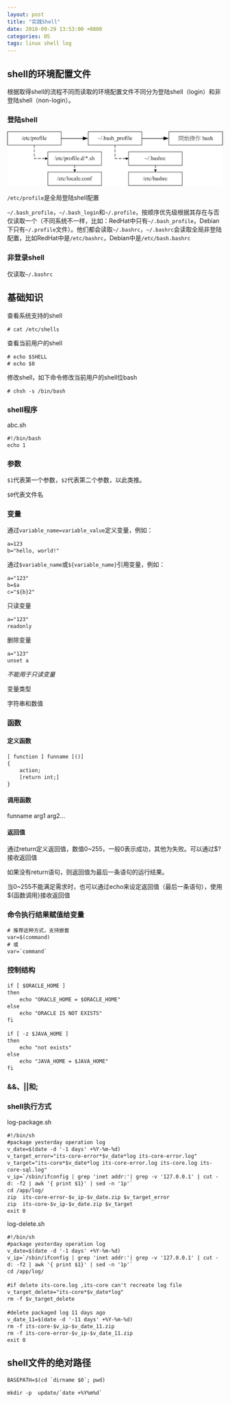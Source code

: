 ```yaml
---
layout: post
title: "实践Shell"
date: 2018-09-29 13:53:00 +0800
categories: OS
tags: linux shell log
---
```


## shell的环境配置文件

根据取得shell的流程不同而读取的环境配置文件不同分为登陆shell（login）和非登陆shell（non-login）。

### 登陆shell

![login-shell](/images/login-shell.gif)

`/etc/profile`是全局登陆shell配置

`~/.bash_profile`，`~/.bash_login`和`~/.profile`，按顺序优先级根据其存在与否仅读取一个（不同系统不一样，比如：RedHat中只有`~/.bash_profile`，Debian下只有`~/.profile`文件）。他们都会读取`~/.bashrc`，`~/.bashrc`会读取全局非登陆配置，比如RedHat中是`/etc/bashrc`，Debian中是`/etc/bash.bashrc`

### 非登录shell

仅读取`~/.bashrc`

## 基础知识

查看系统支持的shell

```shell
# cat /etc/shells
```

查看当前用户的shell

```shell
# echo $SHELL
# echo $0
```

修改shell，如下命令修改当前用户的shell位bash

```shell
# chsh -s /bin/bash
```



### shell程序

abc.sh
```shell
#!/bin/bash
echo 1
```

### 参数
`$1`代表第一个参数，`$2`代表第二个参数，以此类推。

`$0`代表文件名

### 变量
通过`variable_name=variable_value`定义变量，例如：
```shell
a=123
b="hello, world!"
```
通过`$variable_name`或`${variable_name}`引用变量，例如：
```shell
a="123"
b=$a
c="${b}2"
```

只读变量

```shell
a="123"
readonly
```

删除变量

```shell
a="123"
unset a
```

*不能用于只读变量*

变量类型

字符串和数值

### 函数

#### 定义函数

```
[ function ] funname [()]
{
    action;
    [return int;]
}
```

#### 调用函数

funname arg1 arg2...

#### 返回值

通过return定义返回值，数值0~255，一般0表示成功，其他为失败。可以通过$?接收返回值

如果没有return语句，则返回值为最后一条语句的运行结果。

当0~255不能满足需求时，也可以通过echo来设定返回值（最后一条语句），使用${函数调用}接收返回值

### 命令执行结果赋值给变量

```shell
# 推荐这种方式，支持嵌套
var=$(command)
# 或
var=`command`
```

### 控制结构



```shell
if [ $ORACLE_HOME ]
then
	echo "ORACLE_HOME = $ORACLE_HOME"
else
	echo "ORACLE IS NOT EXISTS"
fi

if [ -z $JAVA_HOME ]
then
	echo "not exists"
else
	echo "JAVA_HOME = $JAVA_HOME"
fi
```

### &&、||和;



### shell执行方式

log-package.sh

```shell
#!/bin/sh
#package yesterday operation log
v_date=$(date -d '-1 days' +%Y-%m-%d)
v_target_error="its-core-error*$v_date*log its-core-error.log"
v_target="its-core*$v_date*log its-core-error.log its-core.log its-core-sql.log"
v_ip=`/sbin/ifconfig | grep 'inet addr:'| grep -v '127.0.0.1' | cut -d: -f2 | awk '{ print $1}' | sed -n '1p'`
cd /app/log/
zip  its-core-error-$v_ip-$v_date.zip $v_target_error
zip  its-core-$v_ip-$v_date.zip $v_target
exit 0
```

log-delete.sh
```shell
#!/bin/sh
#package yesterday operation log
v_date=$(date -d '-1 days' +%Y-%m-%d)
v_ip=`/sbin/ifconfig | grep 'inet addr:'| grep -v '127.0.0.1' | cut -d: -f2 | awk '{ print $1}' | sed -n '1p'`
cd /app/log/

#if delete its-core.log ,its-core can't recreate log file
v_target_delete="its-core*$v_date*log"
rm -f $v_target_delete

#delete packaged log 11 days ago 
v_date_11=$(date -d '-11 days' +%Y-%m-%d)
rm -f its-core-$v_ip-$v_date_11.zip
rm -f its-core-error-$v_ip-$v_date_11.zip
exit 0
```
## shell文件的绝对路径

```shell
BASEPATH=$(cd `dirname $0`; pwd)
```



```shell
mkdir -p  update/`date +%Y%m%d`
```

